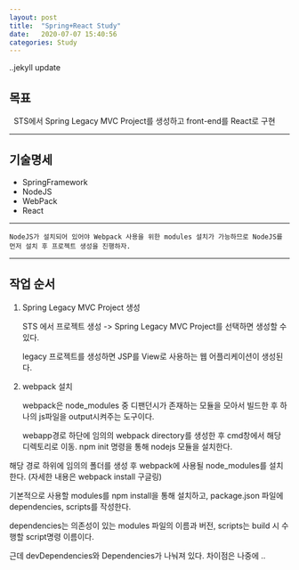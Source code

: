 ```yaml
---
layout: post
title:  "Spring+React Study"
date:   2020-07-07 15:40:56
categories: Study
---
```

..jekyll update
## 목표

&nbsp;&nbsp;STS에서 Spring Legacy MVC Project를 생성하고 front-end를 React로 구현

***

## 기술명세 
 * SpringFramework
 * NodeJS
 * WebPack
 * React
    
***
`
NodeJS가 설치되어 있어야 Webpack 사용을 위한 modules 설치가 가능하므로 NodeJS를 먼저 설치 후 프로젝트 생성을 진행하자.
`

***

## 작업 순서

1. Spring Legacy MVC Project 생성

    STS 에서 프로젝트 생성 -> Spring Legacy MVC Project를 선택하면 생성할 수 있다.

    legacy 프로젝트를 생성하면 JSP를 View로 사용하는 웹 어플리케이션이 생성된다. 

2. webpack 설치

    webpack은 node_modules 중 디팬던시가 존재하는 모듈을 모아서 빌드한 후 하나의 js파일을 output시켜주는 도구이다.

    webapp경로 하단에 임의의 webpack directory를 생성한 후 cmd창에서 해당 디렉토리로 이동. npm init 명령을 통해 nodejs 모듈을 설치한다.



해당 경로 하위에 임의의 폴더를 생성 후 webpack에 사용될 node_modules를 설치한다. (자세한 내용은 webpack install  구글링)

기본적으로 사용할 modules를 npm install을 통해 설치하고, package.json 파일에 dependencies, scripts를 작성한다.

dependencies는 의존성이 있는 modules 파일의 이름과 버전,
scripts는 build 시 수행할 script명령 이름이다.

근데 devDependencies와 Dependencies가 나눠져 있다. 차이점은 나중에 ..
